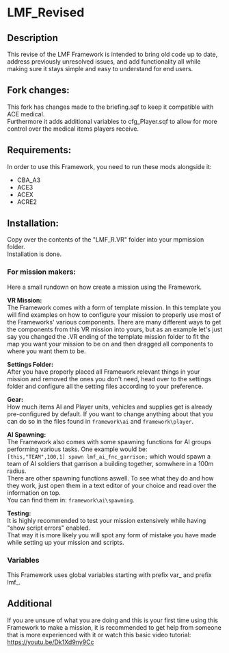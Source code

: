 # LMF_Revised
## Description
This revise of the LMF Framework is intended to bring old code up to date, address previously unresolved issues,
and add functionality all while making sure it stays simple and easy to understand for end users.

## Fork changes:
This fork has changes made to the briefing.sqf  to keep it compatible with ACE medical.  
Furthermore it adds additional variables to cfg_Player.sqf to allow for more control over the medical items players receive.

## Requirements:
In order to use this Framework, you need to run these mods alongside it:
* CBA_A3
* ACE3
* ACEX
* ACRE2

## Installation:
Copy over the contents of the "LMF_R.VR" folder into your mpmission folder.\
Installation is done.

### For mission makers:
Here a small rundown on how create a mission using the Framework.

__VR Mission:__\
The Framework comes with a form of template mission. In this template you will find examples on how to configure your mission
to properly use most of the Frameworks' various components. There are many different ways to get the components from this VR
mission into yours, but as an example let's just say you changed the .VR ending of the template mission folder to fit the map
you want your mission to be on and then dragged all components to where you want them to be.

__Settings Folder:__\
After you have properly placed all Framework relevant things in your mission and removed the ones you don't need,
head over to the settings folder and configure all the setting files according to your preference.

__Gear:__\
How much items AI and Player units, vehicles and supplies get is already pre-configured by default. If you want to change anything
about that you can do so in the files found in `framework\ai` and `framework\player`.

__AI Spawning:__\
The Framework also comes with some spawning functions for AI groups performing various tasks. One example would be:\
`[this,"TEAM",100,1] spawn lmf_ai_fnc_garrison;` which would spawn a team of AI soldiers that garrison a building together,
somwhere in a 100m radius.\
There are other spawning functions aswell. To see what they do and how they work, just open them in a text editor of your choice
and read over the information on top.\
You can find them in: `framework\ai\spawning`.

__Testing:__\
It is highly recommended to test your mission extensively while having "show script errors" enabled.\
That way it is more likely you will spot any form of mistake you have made while setting up your mission
and scripts.

### Variables
This Framework uses global variables starting with prefix var_ and prefix lmf_.

## Additional
If you are unsure of what you are doing and this is your first time using this Framework to make a mission, it is recommended to get help from
someone that is more experienced with it or watch this basic video tutorial:
https://youtu.be/Dk1Xd9ny9Cc
